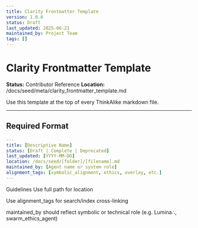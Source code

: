 ```yaml
---
title: Clarity Frontmatter Template
version: 1.0.0
status: Draft
last_updated: 2025-06-21
maintained_by: Project Team
tags: []
---
```


# Clarity Frontmatter Template

**Status:** Contributor Reference
**Location:** /docs/seed/meta/clarity_frontmatter_template.md

Use this template at the top of every ThinkAlike markdown file.

---

## Required Format

```yaml
---
title: [Descriptive Name]
status: [Draft | Complete | Deprecated]
last_updated: [YYYY-MM-DD]
location: /docs/seed/[folder]/[filename].md
maintained_by: [Agent name or system role]
alignment_tags: [symbolic_alignment, ethics, overlay, etc.]
---
```

Guidelines
Use full path for location

Use alignment_tags for search/index cross-linking

maintained_by should reflect symbolic or technical role (e.g. Lumina∴, swarm_ethics_agent)
